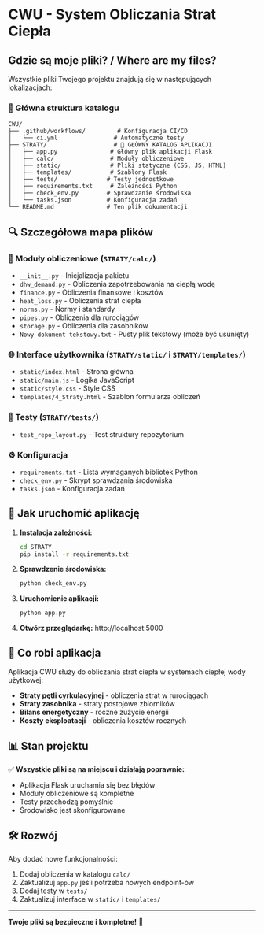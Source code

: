 # CWU - System Obliczania Strat Ciepła

## Gdzie są moje pliki? / Where are my files?

Wszystkie pliki Twojego projektu znajdują się w następujących lokalizacjach:

### 📁 Główna struktura katalogu

```
CWU/
├── .github/workflows/         # Konfiguracja CI/CD
│   └── ci.yml                # Automatyczne testy
├── STRATY/                   # 🎯 GŁÓWNY KATALOG APLIKACJI
│   ├── app.py               # Główny plik aplikacji Flask
│   ├── calc/                # Moduły obliczeniowe
│   ├── static/              # Pliki statyczne (CSS, JS, HTML)
│   ├── templates/           # Szablony Flask
│   ├── tests/              # Testy jednostkowe
│   ├── requirements.txt     # Zależności Python
│   ├── check_env.py        # Sprawdzanie środowiska
│   └── tasks.json          # Konfiguracja zadań
└── README.md               # Ten plik dokumentacji
```

## 🔍 Szczegółowa mapa plików

### 🧮 Moduły obliczeniowe (`STRATY/calc/`)
- `__init__.py` - Inicjalizacja pakietu
- `dhw_demand.py` - Obliczenia zapotrzebowania na ciepłą wodę
- `finance.py` - Obliczenia finansowe i kosztów
- `heat_loss.py` - Obliczenia strat ciepła
- `norms.py` - Normy i standardy
- `pipes.py` - Obliczenia dla rurociągów
- `storage.py` - Obliczenia dla zasobników
- `Nowy dokument tekstowy.txt` - Pusty plik tekstowy (może być usunięty)

### 🌐 Interface użytkownika (`STRATY/static/` i `STRATY/templates/`)
- `static/index.html` - Strona główna
- `static/main.js` - Logika JavaScript
- `static/style.css` - Style CSS
- `templates/4_Straty.html` - Szablon formularza obliczeń

### 🧪 Testy (`STRATY/tests/`)
- `test_repo_layout.py` - Test struktury repozytorium

### ⚙️ Konfiguracja
- `requirements.txt` - Lista wymaganych bibliotek Python
- `check_env.py` - Skrypt sprawdzania środowiska
- `tasks.json` - Konfiguracja zadań

## 🚀 Jak uruchomić aplikację

1. **Instalacja zależności:**
   ```bash
   cd STRATY
   pip install -r requirements.txt
   ```

2. **Sprawdzenie środowiska:**
   ```bash
   python check_env.py
   ```

3. **Uruchomienie aplikacji:**
   ```bash
   python app.py
   ```

4. **Otwórz przeglądarkę:** http://localhost:5000

## 🔧 Co robi aplikacja

Aplikacja CWU służy do obliczania strat ciepła w systemach ciepłej wody użytkowej:

- **Straty pętli cyrkulacyjnej** - obliczenia strat w rurociągach
- **Straty zasobnika** - straty postojowe zbiorników
- **Bilans energetyczny** - roczne zużycie energii
- **Koszty eksploatacji** - obliczenia kosztów rocznych

## 📊 Stan projektu

✅ **Wszystkie pliki są na miejscu i działają poprawnie:**
- Aplikacja Flask uruchamia się bez błędów
- Moduły obliczeniowe są kompletne
- Testy przechodzą pomyślnie
- Środowisko jest skonfigurowane

## 🛠️ Rozwój

Aby dodać nowe funkcjonalności:
1. Dodaj obliczenia w katalogu `calc/`
2. Zaktualizuj `app.py` jeśli potrzeba nowych endpoint-ów
3. Dodaj testy w `tests/`
4. Zaktualizuj interface w `static/` i `templates/`

---

**Twoje pliki są bezpieczne i kompletne!** 🎉